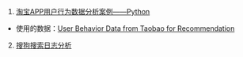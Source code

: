 1. [淘宝APP用户行为数据分析案例——Python](https://blog.csdn.net/qq1392738339/article/details/106194558?utm_medium=distribute.pc_relevant_t0.none-task-blog-BlogCommendFromMachineLearnPai2-1.channel_param&depth_1-utm_source=distribute.pc_relevant_t0.none-task-blog-BlogCommendFromMachineLearnPai2-1.channel_param)

 - 使用的数据：[User Behavior Data from Taobao for Recommendation](https://tianchi.aliyun.com/dataset/dataDetail?dataId=649)
 
 2. [搜狗搜索日志分析](https://www.cnblogs.com/Hyacinth-Yuan/p/8287845.html)
 
